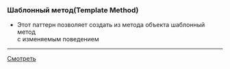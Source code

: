 ### Шаблонный метод(Template Method)

- Этот паттерн позволяет создать из метода объекта шаблонный метод  
  с изменяемым поведением

---

[Смотреть](templatemethod.go)
